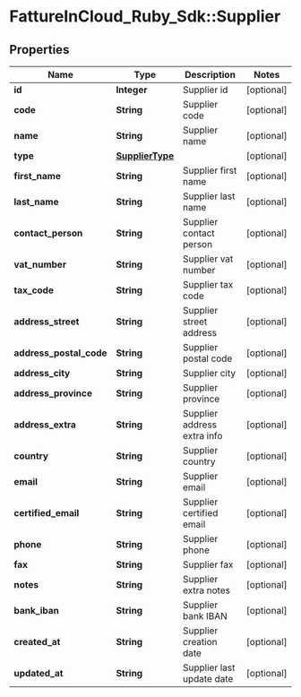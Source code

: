 # FattureInCloud_Ruby_Sdk::Supplier

## Properties

| Name | Type | Description | Notes |
| ---- | ---- | ----------- | ----- |
| **id** | **Integer** | Supplier id | [optional] |
| **code** | **String** | Supplier code | [optional] |
| **name** | **String** | Supplier name | [optional] |
| **type** | [**SupplierType**](SupplierType.md) |  | [optional] |
| **first_name** | **String** | Supplier first name | [optional] |
| **last_name** | **String** | Supplier last name | [optional] |
| **contact_person** | **String** | Supplier contact person | [optional] |
| **vat_number** | **String** | Supplier vat number | [optional] |
| **tax_code** | **String** | Supplier tax code | [optional] |
| **address_street** | **String** | Supplier street address | [optional] |
| **address_postal_code** | **String** | Supplier postal code | [optional] |
| **address_city** | **String** | Supplier city | [optional] |
| **address_province** | **String** | Supplier province | [optional] |
| **address_extra** | **String** | Supplier address extra info | [optional] |
| **country** | **String** | Supplier country | [optional] |
| **email** | **String** | Supplier email | [optional] |
| **certified_email** | **String** | Supplier certified email | [optional] |
| **phone** | **String** | Supplier phone | [optional] |
| **fax** | **String** | Supplier fax | [optional] |
| **notes** | **String** | Supplier extra notes | [optional] |
| **bank_iban** | **String** | Supplier bank IBAN | [optional] |
| **created_at** | **String** | Supplier creation date | [optional] |
| **updated_at** | **String** | Supplier last update date | [optional] |

